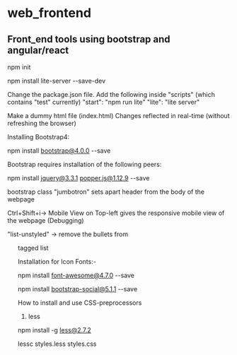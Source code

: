 # web_frontend
## Front_end tools using bootstrap and angular/react

npm init 

npm install lite-server --save-dev

Change the package.json file. Add the following inside "scripts" (which contains "test" currently)
"start": "npm run lite"
"lite": "lite server"

Make a dummy html file (index.html)
Changes reflected in real-time (without refreshing the browser)

Installing Bootstrap4:

npm install bootstrap@4.0.0 --save

Bootstrap requires installation of the following peers:

npm install jquery@3.3.1 popper.js@1.12.9 --save

bootstrap class "jumbotron" sets apart header from the body of the webpage

Ctrl+Shift+i-> Mobile View on Top-left gives the responsive mobile view of the webpage (Debugging)

"list-unstyled" -> remove the bullets from <ul> tagged list

Installation for Icon Fonts:-

npm install font-awesome@4.7.0 --save

npm install bootstrap-social@5.1.1 --save 

How to install and use CSS-preprocessors
1. less

npm install -g less@2.7.2

lessc styles.less styles.css


